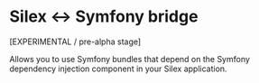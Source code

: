 
Silex <-> Symfony bridge
========================

[EXPERIMENTAL / pre-alpha stage]

Allows you to use Symfony bundles that depend on the Symfony dependency
injection component in your Silex application.
